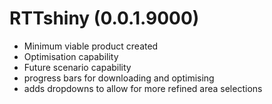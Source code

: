 # RTTshiny (0.0.1.9000)

* Minimum viable product created
* Optimisation capability
* Future scenario capability
* progress bars for downloading and optimising
* adds dropdowns to allow for more refined area selections

